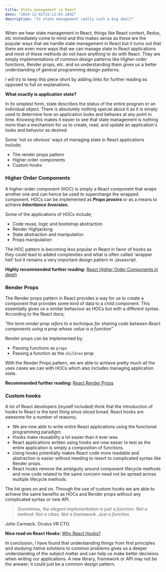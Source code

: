```yaml
---
title: State management in React
date: "2019-12-02T22:12:03.284Z"
description: "Is state management really such a big deal?"
---
```


When we hear state management in React, things like React context, Redux, etc immediately come to mind and this makes sense as these are the popular ways that we handle state management in React but it turns out that there are even more ways that we can manage state in React applications and most of these methods do not have anything to do with React. They are simply implementations of common design patterns like Higher-order functions, Render props, etc. and so understanding them gives us a better understanding of general programming design patterns.

I will try to keep this piece short by adding links for further reading as opposed to full on explanations.


**What exactly is application state?**

In its simplest form, state describes the status of the entire program or an individual object. There is absolutely nothing special about it as it is simply used to determine how an application looks and behaves at any point in time. Knowing this makes it easier to see that state management is nothing more than a mechanism for us to create, read, and update an application's looks and behavior as desired.

Some 'not so obvious' ways of managing state in React applications include;

  - The render props pattern
  - Higher order components
  - Custom hooks


### Higher Order Components

A higher-order component (HOC) is simply a React component that wraps another one and can hence be used to supercharge the wrapped component. HOCs can be implemented as ***Props proxies*** or as a means to achieve ***Inheritance Inversion.***

Some of the applications of HOCs include;

- Code reuse, logic and bootstrap abstraction
- Render Highjacking
- State abstraction and manipulation
- Props manipulation

The HOC pattern is becoming less popular in React in favor of hooks as they could lead to added complexities and what is often called 'wrapper hell' but it remains a very important design pattern in Javascript.

**Highly recommended further reading:** [React Higher Order Components in depth](https://medium.com/@franleplant/react-higher-order-components-in-depth-cf9032ee6c3e)


### Render Props

The Render props pattern in React provides a way for us to create a component that provides some kind of data to a child component. This essentially gives us a similar behaviour as HOCs but with a different syntax. According to the React docs; 

*"the term render prop refers to a technique for sharing code between React components using a prop whose value is a function"* 

Render props can be implemented by;

- Passing functions as `props`
- Passing a function as the `children` prop

With the Render Props pattern, we are able to achieve pretty much all the uses cases we can with HOCs which also includes managing application state.

**Recommended further reading:** [React Render Props](https://tylermcginnis.com/react-render-props/)

### Custom hooks

A lot of React developers (myself included) think that the introduction of hooks to React is the best thing since sliced bread. React hooks are awesome for a number of reasons;

- We are now able to write entire React applications using the functional programming paradigm.
- Hooks make reusability a lot easier than it ever was.
- React applications written using hooks are now easier to test as the entire application is simply a composition of functions.
- Using hooks potentially makes React code more readable and abstraction is easier without needing to resort to complicated syntax like Render props.
- React hooks remove the ambiguity around component lifecycle methods and now code related to the same concern need not be spread across multiple lifecycle methods.

The list goes on and on. Through the use of custom hooks we are able to achieve the same benefits as HOCs and Render props without any complicated syntax or new API.

> _Sometimes, the elegant implementation is just a function. Not a method. Not a class. Not a framework. Just a function._

John Carmack. Oculus VR CTO.

**Nice read on React Hooks:** [Why React Hooks?](https://tylermcginnis.com/why-react-hooks/)

In conclusion, I have found that understanding things from first principles and studying native solutions to common problems gives us a deeper understanding of the subject matter and can help us make better decisions when writing our applications. A new library, framework or API may not be the answer; it could just be a common design pattern.